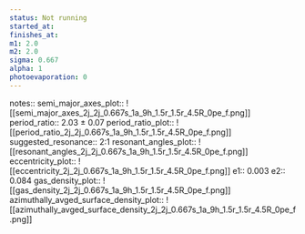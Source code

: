 ```yaml
---
status: Not running
started_at:
finishes_at:
m1: 2.0
m2: 2.0
sigma: 0.667
alpha: 1
photoevaporation: 0
---
```


notes::
semi_major_axes_plot:: ![[semi_major_axes_2j_2j_0.667s_1a_9h_1.5r_1.5r_4.5R_0pe_f.png]]
period_ratio:: 2.03 ± 0.07
period_ratio_plot:: ![[period_ratio_2j_2j_0.667s_1a_9h_1.5r_1.5r_4.5R_0pe_f.png]]
suggested_resonance:: 2:1
resonant_angles_plot:: ![[resonant_angles_2j_2j_0.667s_1a_9h_1.5r_1.5r_4.5R_0pe_f.png]]
eccentricity_plot:: ![[eccentricity_2j_2j_0.667s_1a_9h_1.5r_1.5r_4.5R_0pe_f.png]]
e1:: 0.003
e2:: 0.084
gas_density_plot:: ![[gas_density_2j_2j_0.667s_1a_9h_1.5r_1.5r_4.5R_0pe_f.png]]
azimuthally_avged_surface_density_plot:: ![[azimuthally_avged_surface_density_2j_2j_0.667s_1a_9h_1.5r_1.5r_4.5R_0pe_f.png]]
